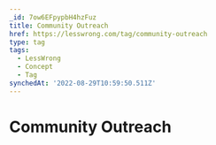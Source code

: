 ```yaml
---
_id: 7ow6EFpypbH4hzFuz
title: Community Outreach
href: https://lesswrong.com/tag/community-outreach
type: tag
tags:
  - LessWrong
  - Concept
  - Tag
synchedAt: '2022-08-29T10:59:50.511Z'
---
```

# Community Outreach

